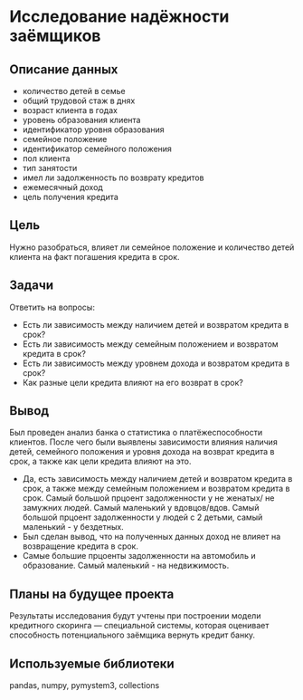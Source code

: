 # Исследование надёжности заёмщиков
## Описание данных

- количество детей в семье
- общий трудовой стаж в днях
- возраст клиента в годах
- уровень образования клиента
- идентификатор уровня образования
- семейное положение
- идентификатор семейного положения
- пол клиента
- тип занятости
- имел ли задолженность по возврату кредитов
- ежемесячный доход
- цель получения кредита

## Цель

Нужно разобраться, влияет ли семейное положение и количество детей клиента на факт погашения кредита в срок.

## Задачи

Ответить на вопросы:
- Есть ли зависимость между наличием детей и возвратом кредита в срок? 
- Есть ли зависимость между семейным положением и возвратом кредита в срок?
- Есть ли зависимость между уровнем дохода и возвратом кредита в срок?
- Как разные цели кредита влияют на его возврат в срок?

## Вывод

Был проведен анализ банка о статистика о платёжеспособности клиентов. После чего были выявлены зависимости влияния наличия детей, семейного положения и уровня дохода на возврат кредита в срок, а также как цели кредита влияют на это.
- Да, есть зависимость между наличием детей и возвратом кредита в срок, а также между семейным положением и возвратом кредита в срок. Самый большой прцоент задолженности у не женатых/ не замужних людей. Самый маленький у вдовцов/вдов. Самый большой прцоент задолженности у людей с 2 детьми, самый маленький - у бездетных.
- Был сделан вывод, что на полученных данных доход не влияет на возвращение кредита в срок.
- Самые большие прцоенты задолженности на автомобиль и образование. Самый маленький - на недвижимость.

## Планы на будущее проекта

Результаты исследования будут учтены при построении модели кредитного скоринга — специальной системы, которая оценивает способность потенциального заёмщика вернуть кредит банку.

## Используемые библиотеки

pandas, numpy, pymystem3, collections